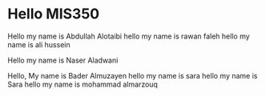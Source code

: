 # Hello MIS350


Hello my name is Abdullah Alotaibi
hello my name is rawan faleh
hello my name is ali hussein


Hello my name is Naser Aladwani


Hello, My name is Bader Almuzayen
hello my name is sara 
hello my name is Sara 
hello my name is mohammad almarzouq

